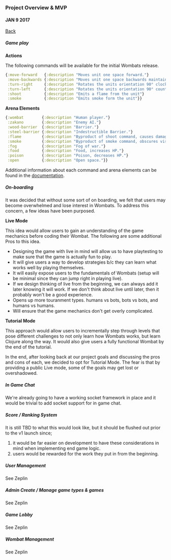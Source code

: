 ### Project Overview & MVP
#### JAN 9 2017

[Back](./)

##### Game play

**Actions**

The following commands will be available for the initial Wombats release.

```clj
{:move-forward   {:description "Moves unit one space forward."}
 :move-backwards {:description "Moves unit one space backwards maintaining current orientation."}
 :turn-right     {:description "Rotates the units orientation 90° clockwise."}
 :turn-left      {:description "Rotates the units orientation 90° counter clockwise."}
 :shoot          {:description "Emits a flame from the unit"}
 :smoke          {:description "Emits smoke form the unit"}}
```

**Arena Elements**

```clj
{:wombat        {:description "Human player."}
 :zakano        {:description "Enemy AI."}
 :wood-barrier  {:description "Barrier."}
 :steel-barrier {:description "Indestructible Barrier."}
 :flame         {:description "Byproduct of shoot command, causes damage."}
 :smoke         {:description "Byproduct of smoke command, obscures visibility."}
 :fog           {:description "Fog of war."}
 :food          {:description "Food, increases HP."}
 :poison        {:description "Poison, decreases HP."}
 :open          {:description "Open space."}}
```

Additional information about each command and arena elements can be found in the [documentation](./docs/home.md).

##### On-boarding

It was decided that without some sort of on boarding, we felt that users may become overwhelmed and lose interest in Wombats. To address this concern, a few ideas have been purposed.

**Live Mode**

This idea would allow users to gain an understanding of the game mechanics before coding their Wombat. The following are some additional Pros to this idea.

- Designing the game with live in mind will allow us to have playtesting to make sure that the game is actually fun to  play.
- It will give users a way to develop strategies b/c they can learn what works well by playing themselves.
- It will easily expose users to the fundamentals of Wombats (setup will be minimal since they can jump right in playing live).
- If we design thinking of live from the beginning, we can always add it later knowing it will work. If we don't think  about live until later, then it probably won't be a good experience.
- Opens up more touranment types. humans vs bots, bots vs bots, and humans vs humans.
- Will ensure that the game mechanics don't get overly complicated.

**Tutorial Mode**

This approach would allow users to incrementally step through levels that pose different challenges to not only learn how Wombats works, but learn Clojure along the way. It would also give users a fully functional Wombat by the end of the tutorial.

In the end, after looking back at our project goals and discussing the pros and cons of each, we decided to opt for Tutorial Mode. The fear is that by providing a public Live mode, some of the goals may get lost or overshadowed.

##### In Game Chat

We're already going to have a working socket framework in place and it would be trivial to add socket support for in game chat.

##### Score / Ranking System

It is still TBD to what this would look like, but it should be flushed out prior to the v1 launch since;

1. it would be far easier on development to have these considerations in mind when implementing end game logic.
1. users would be rewarded for the work they put in from the beginning.

##### User Management

See Zeplin

##### Admin Create / Manage game types & games

See Zeplin

##### Game Lobby

See Zeplin

##### Wombat Management

See Zeplin

